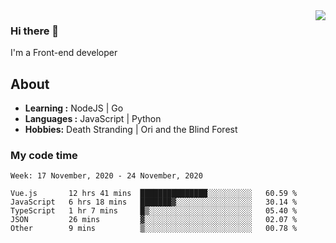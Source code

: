 <img align='right' src="https://github-readme-stats.vercel.app/api?username=strugglebak&show_icons=true">

### Hi there 👋

I'm a Front-end developer

## About

-  **Learning :** NodeJS | Go
-  **Languages :** JavaScript | Python
-  **Hobbies:** Death Stranding | Ori and the Blind Forest

### My code time

<!--START_SECTION:waka-->
```text
Week: 17 November, 2020 - 24 November, 2020

Vue.js       12 hrs 41 mins  ███████████████░░░░░░░░░░   60.59 % 
JavaScript   6 hrs 18 mins   ███████▓░░░░░░░░░░░░░░░░░   30.14 % 
TypeScript   1 hr 7 mins     █▒░░░░░░░░░░░░░░░░░░░░░░░   05.40 % 
JSON         26 mins         ▓░░░░░░░░░░░░░░░░░░░░░░░░   02.07 % 
Other        9 mins          ▒░░░░░░░░░░░░░░░░░░░░░░░░   00.78 % 
```
<!--END_SECTION:waka-->

